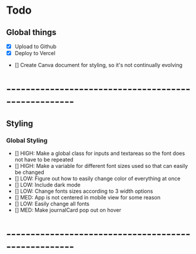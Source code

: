 
# Todo

## Global things
- [X] Upload to Github
- [X] Deploy to Vercel
- [] Create Canva document for styling, so it's not continually evolving

# ----------------------------------------------------
## Styling
### Global Styling
- [] HIGH: Make a global class for inputs and textareas so the font does not have to be repeated
- [] HIGH: Make a variable for different font sizes used so that can easily be changed
- [] LOW: Figure out how to easily change color of everything at once
- [] LOW: Include dark mode
- [] LOW: Change fonts sizes according to 3 width options
- [] MED: App is not centered in mobile view for some reason
- [] LOW: Easily change all fonts
- [] MED: Make journalCard pop out on hover



# ----------------------------------------------------






